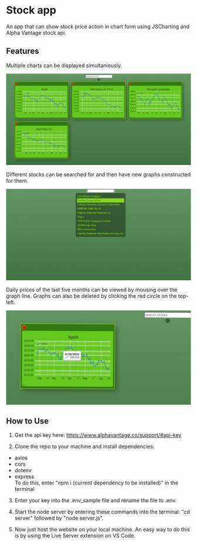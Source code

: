 # Stock app

An app that can show stock price action in chart form using JSCharting and Alpha Vantage stock api.

## Features

Multiple charts can be displayed simultaniously.

![Features](/images/Screenshot37.png)

Different stocks can be searched for and then have new graphs constructed for them.

![Features](/images/Screenshot39.png)

Daily prices of the last five months can be viewed by mousing over the graph line. Graphs can also be deleted by clicking the red circle on the top-left.

![Features](/images/Screenshot38.png)

## How to Use

1. Get the api key here: https://www.alphavantage.co/support/#api-key

2. Clone the repo to your machine and install dependencies:

- axios
- cors
- dotenv
- express  
  To do this, enter "npm i (current dependency to be installed)" in the terminal

3. Enter your key into the .env_sample file and rename the file to .env.

4. Start the node server by entering these commands into the terminal:
   "cd server" followed by "node server.js".

5. Now just host the website on your local machine. An easy way to do this is by using the Live Server extension on VS Code.
